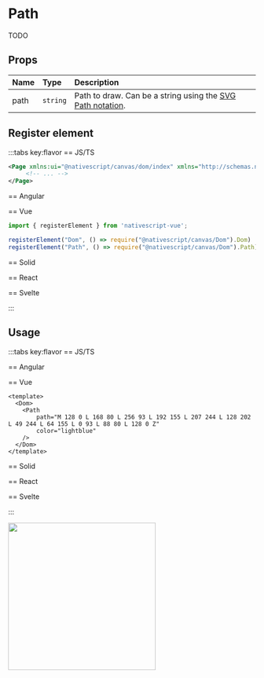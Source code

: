 # Path

TODO


## Props

| Name | Type     | Description                                                                                                                                 |
| :--- | :------- | :------------------------------------------------------------------------------------------------------------------------------------------ |
| path | `string` | Path to draw. Can be a string using the [SVG Path notation](https://developer.mozilla.org/en-US/docs/Web/SVG/Tutorial/Paths#line_commands). |



## Register element
:::tabs key:flavor
== JS/TS

```xml
<Page xmlns:ui="@nativescript/canvas/dom/index" xmlns="http://schemas.nativescript.org/tns.xsd">
     <!-- ... -->
</Page>
```

== Angular


== Vue

```ts
import { registerElement } from 'nativescript-vue';

registerElement("Dom", () => require("@nativescript/canvas/Dom").Dom)
registerElement("Path", () => require("@nativescript/canvas/Dom").Path)
```

== Solid


== React


== Svelte


:::

## Usage

:::tabs key:flavor
== JS/TS



== Angular


== Vue

```vue
<template>
  <Dom>
    <Path 
        path="M 128 0 L 168 80 L 256 93 L 192 155 L 207 244 L 128 202 L 49 244 L 64 155 L 0 93 L 88 80 L 128 0 Z" 
        color="lightblue" 
    />
  </Dom>
</template>
```

== Solid


== React


== Svelte


:::

<img height="300px" width="300px" style="margin-bottom: 12px;" src="/img/path.webp"/>

